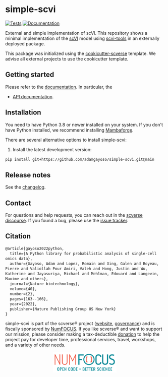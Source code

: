 # simple-scvi

[![Tests][badge-tests]][link-tests]
[![Documentation][badge-docs]][link-docs]

[badge-tests]: https://img.shields.io/github/actions/workflow/status/scverse/simple-scvi/test.yaml?branch=main
[link-tests]: https://github.com/scverse/simple-scvi/actions/workflows/test.yml
[badge-docs]: https://img.shields.io/readthedocs/simple-scvi

External and simple implementation of scVI. This repository shows a minimal implementation of the [scVI](https://www.nature.com/articles/s41592-018-0229-2) model using [scvi-tools](https://scvi-tools.org) in an externally deployed package.

This package was initialized using the [cookicutter-scverse](https://github.com/scverse/cookiecutter-scverse) template. We advise all external projects to use the cookicutter template.

## Getting started

Please refer to the [documentation][link-docs]. In particular, the

-   [API documentation][link-api].

## Installation

You need to have Python 3.8 or newer installed on your system. If you don't have
Python installed, we recommend installing [Mambaforge](https://github.com/conda-forge/miniforge#mambaforge).

There are several alternative options to install simple-scvi:

<!--
1) Install the latest release of `simple-scvi` from `PyPI <https://pypi.org/project/simple-scvi/>`_:

```bash
pip install simple-scvi
```
-->

1. Install the latest development version:

```bash
pip install git+https://github.com/adamgayoso/simple-scvi.git@main
```

## Release notes

See the [changelog][changelog].

## Contact

For questions and help requests, you can reach out in the [scverse discourse][scverse-discourse].
If you found a bug, please use the [issue tracker][issue-tracker].

## Citation

```
@article{gayoso2022python,
  title={A Python library for probabilistic analysis of single-cell omics data},
  author={Gayoso, Adam and Lopez, Romain and Xing, Galen and Boyeau, Pierre and Valiollah Pour Amiri, Valeh and Hong, Justin and Wu, Katherine and Jayasuriya, Michael and Mehlman, Edouard and Langevin, Maxime and others},
  journal={Nature biotechnology},
  volume={40},
  number={2},
  pages={163--166},
  year={2022},
  publisher={Nature Publishing Group US New York}
}
```

[scverse-discourse]: https://discourse.scverse.org/
[issue-tracker]: https://github.com/adamgayoso/simple-scvi/issues
[changelog]: https://simple-scvi.readthedocs.io/latest/changelog.html
[link-docs]: https://simple-scvi.readthedocs.io
[link-api]: https://simple-scvi.readthedocs.io/latest/api.html

[//]: # (numfocus-fiscal-sponsor-attribution)

simple-scvi is part of the scverse® project ([website](https://scverse.org), [governance](https://scverse.org/about/roles)) and is fiscally sponsored by [NumFOCUS](https://numfocus.org/).
If you like scverse® and want to support our mission, please consider making a tax-deductible [donation](https://numfocus.org/donate-to-scverse) to help the project pay for developer time, professional services, travel, workshops, and a variety of other needs.

<div align="center">
<a href="https://numfocus.org/project/scverse">
  <img
    src="https://raw.githubusercontent.com/numfocus/templates/master/images/numfocus-logo.png"
    width="200"
  >
</a>
</div>
